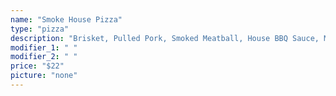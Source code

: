```yaml
---
name: "Smoke House Pizza"
type: "pizza"
description: "Brisket, Pulled Pork, Smoked Meatball, House BBQ Sauce, Mozzarella, and Parmesan."
modifier_1: " "
modifier_2: " "
price: "$22"
picture: "none"
---
```

